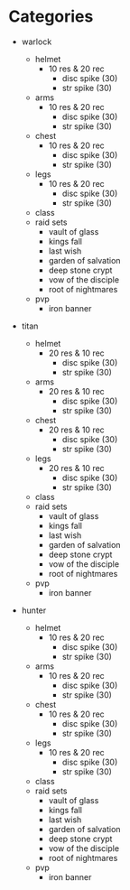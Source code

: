 # Categories

- warlock
  - helmet
    - 10 res & 20 rec
      - disc spike (30)
      - str spike (30)
  - arms
    - 10 res & 20 rec
      - disc spike (30)
      - str spike (30)
  - chest
    - 10 res & 20 rec
      - disc spike (30)
      - str spike (30)
  - legs
    - 10 res & 20 rec
      - disc spike (30)
      - str spike (30)
  - class
  - raid sets
    - vault of glass
    - kings fall
    - last wish 
    - garden of salvation
    - deep stone crypt
    - vow of the disciple
    - root of nightmares
  - pvp
    - iron banner
  
- titan
  - helmet
    - 20 res & 10 rec
      - disc spike (30)
      - str spike (30)
  - arms
    - 20 res & 10 rec
      - disc spike (30)
      - str spike (30)
  - chest
    - 20 res & 10 rec
      - disc spike (30)
      - str spike (30)
  - legs
    - 20 res & 10 rec
      - disc spike (30)
      - str spike (30)
  - class
  - raid sets
    - vault of glass
    - kings fall
    - last wish 
    - garden of salvation
    - deep stone crypt
    - vow of the disciple
    - root of nightmares
  - pvp
    - iron banner

- hunter
  - helmet
    - 10 res & 20 rec
      - disc spike (30)
      - str spike (30)
  - arms
    - 10 res & 20 rec
      - disc spike (30)
      - str spike (30)
  - chest
    - 10 res & 20 rec
      - disc spike (30)
      - str spike (30)
  - legs
    - 10 res & 20 rec
      - disc spike (30)
      - str spike (30)
  - class
  - raid sets
    - vault of glass
    - kings fall
    - last wish 
    - garden of salvation
    - deep stone crypt
    - vow of the disciple
    - root of nightmares
  - pvp
    - iron banner
